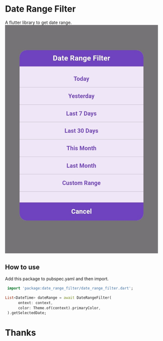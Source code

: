 # Date Range Filter

A flutter library to get date range.
![img](lib/screenshots/ss.png)
  

## How to use
Add this package to pubspec.yaml and then import.

```dart
 import 'package:date_range_filter/date_range_filter.dart';
 ```

 ```dart
List<DateTime> dateRange = await DateRangeFilter(
       ontext: context,
       color: Theme.of(context).primaryColor,
  ).getSelectedDate;
 ```


# Thanks
